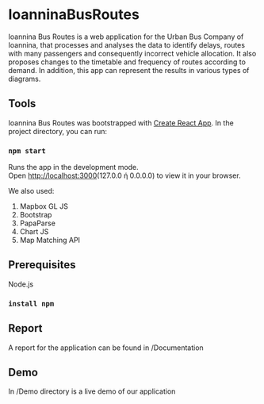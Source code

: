 # IoanninaBusRoutes

Ioannina Bus Routes is a web application for the Urban Bus Company of Ioannina, that processes and analyses the data to identify delays, routes with many passengers and consequently incorrect vehicle allocation. It also proposes changes to the timetable and frequency of routes according to demand. In addition, this app can represent the results in various types of diagrams.

## Tools

Ioannina Bus Routes was bootstrapped with [Create React App](https://github.com/facebook/create-react-app).
In the project directory, you can run:

### `npm start`

Runs the app in the development mode.\
Open [http://localhost:3000](http://localhost:3000)(127.0.0 ή 0.0.0.0) to view it in your browser.
 
We also used:
1. Mapbox GL JS
2. Bootstrap
3. PapaParse
4. Chart JS
5. Map Matching API

## Prerequisites
   Node.js
### `install npm`
 
## Report
A report for the application can be found in /Documentation

## Demo
In /Demo directory is a live demo of our application
